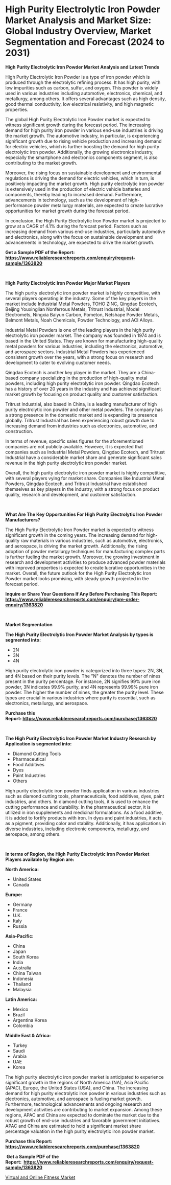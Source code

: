 <p><h1>High Purity Electrolytic Iron Powder Market Analysis and Market Size: Global Industry Overview, Market Segmentation and Forecast (2024 to 2031)</h1></p><p><strong>High Purity Electrolytic Iron Powder Market Analysis and Latest Trends</strong></p>
<p><p>High Purity Electrolytic Iron Powder is a type of iron powder which is produced through the electrolytic refining process. It has high purity, with low impurities such as carbon, sulfur, and oxygen. This powder is widely used in various industries including automotive, electronics, chemical, and metallurgy, among others. It offers several advantages such as high density, good thermal conductivity, low electrical resistivity, and high magnetic properties.</p><p>The global High Purity Electrolytic Iron Powder market is expected to witness significant growth during the forecast period. The increasing demand for high purity iron powder in various end-use industries is driving the market growth. The automotive industry, in particular, is experiencing significant growth due to rising vehicle production and increasing demand for electric vehicles, which is further boosting the demand for high purity electrolytic iron powder. Additionally, the growing electronics industry, especially the smartphone and electronics components segment, is also contributing to the market growth.</p><p>Moreover, the rising focus on sustainable development and environmental regulations is driving the demand for electric vehicles, which in turn, is positively impacting the market growth. High purity electrolytic iron powder is extensively used in the production of electric vehicle batteries and components, thereby leading to increased demand. Furthermore, advancements in technology, such as the development of high-performance powder metallurgy materials, are expected to create lucrative opportunities for market growth during the forecast period.</p><p>In conclusion, the High Purity Electrolytic Iron Powder market is projected to grow at a CAGR of 4.1% during the forecast period. Factors such as increasing demand from various end-use industries, particularly automotive and electronics, along with the focus on sustainable development and advancements in technology, are expected to drive the market growth.</p></p>
<p><strong>Get a Sample PDF of the Report:&nbsp; <a href="https://www.reliableresearchreports.com/enquiry/request-sample/1363820">https://www.reliableresearchreports.com/enquiry/request-sample/1363820</a></strong></p>
<p>&nbsp;</p>
<p><strong>High Purity Electrolytic Iron Powder Major Market Players</strong></p>
<p><p>The high purity electrolytic iron powder market is highly competitive, with several players operating in the industry. Some of the key players in the market include Industrial Metal Powders, TOHO ZINC, Qingdao Ecotech, Beijing Youxinglian Nonferrous Metals, Tritrust Industrial, Model Electromets, Ningxia Baiyun Carbon, Pometon, Netshape Powder Metals, Belmont Metals, Noah Chemicals, Powder Technology, and ACI Alloys.</p><p>Industrial Metal Powders is one of the leading players in the high purity electrolytic iron powder market. The company was founded in 1974 and is based in the United States. They are known for manufacturing high-quality metal powders for various industries, including the electronics, automotive, and aerospace sectors. Industrial Metal Powders has experienced consistent growth over the years, with a strong focus on research and development to cater to evolving customer needs.</p><p>Qingdao Ecotech is another key player in the market. They are a China-based company specializing in the production of high-quality metal powders, including high purity electrolytic iron powder. Qingdao Ecotech has a history of over 20 years in the industry and has achieved significant market growth by focusing on product quality and customer satisfaction.</p><p>Tritrust Industrial, also based in China, is a leading manufacturer of high purity electrolytic iron powder and other metal powders. The company has a strong presence in the domestic market and is expanding its presence globally. Tritrust Industrial has been experiencing robust growth due to increasing demand from industries such as electronics, automotive, and construction.</p><p>In terms of revenue, specific sales figures for the aforementioned companies are not publicly available. However, it is expected that companies such as Industrial Metal Powders, Qingdao Ecotech, and Tritrust Industrial have a considerable market share and generate significant sales revenue in the high purity electrolytic iron powder market.</p><p>Overall, the high purity electrolytic iron powder market is highly competitive, with several players vying for market share. Companies like Industrial Metal Powders, Qingdao Ecotech, and Tritrust Industrial have established themselves as key players in the industry, with a strong focus on product quality, research and development, and customer satisfaction.</p></p>
<p>&nbsp;</p>
<p><strong>What Are The Key Opportunities For High Purity Electrolytic Iron Powder Manufacturers?</strong></p>
<p><p>The High Purity Electrolytic Iron Powder market is expected to witness significant growth in the coming years. The increasing demand for high-quality raw materials in various industries, such as automotive, electronics, and aerospace, is driving the market growth. Additionally, the rising adoption of powder metallurgy techniques for manufacturing complex parts is further fueling the market growth. Moreover, the growing investment in research and development activities to produce advanced powder materials with improved properties is expected to create lucrative opportunities in the market. Overall, the future outlook for the High Purity Electrolytic Iron Powder market looks promising, with steady growth projected in the forecast period.</p></p>
<p><strong>Inquire or Share Your Questions If Any Before Purchasing This Report: <a href="https://www.reliableresearchreports.com/enquiry/pre-order-enquiry/1363820">https://www.reliableresearchreports.com/enquiry/pre-order-enquiry/1363820</a></strong></p>
<p>&nbsp;</p>
<p><strong>Market Segmentation</strong></p>
<p><strong>The High Purity Electrolytic Iron Powder Market Analysis by types is segmented into:</strong></p>
<p><ul><li>2N</li><li>3N</li><li>4N</li></ul></p>
<p><p>High purity electrolytic iron powder is categorized into three types: 2N, 3N, and 4N based on their purity levels. The "N" denotes the number of nines present in the purity percentage. For instance, 2N signifies 99% pure iron powder, 3N indicates 99.9% purity, and 4N represents 99.99% pure iron powder. The higher the number of nines, the greater the purity level. These types are crucial in various industries where purity is essential, such as electronics, metallurgy, and aerospace.</p></p>
<p><strong>Purchase this Report:&nbsp;<a href="https://www.reliableresearchreports.com/purchase/1363820">https://www.reliableresearchreports.com/purchase/1363820</a></strong></p>
<p>&nbsp;</p>
<p><strong>The High Purity Electrolytic Iron Powder Market Industry Research by Application is segmented into:</strong></p>
<p><ul><li>Diamond Cutting Tools</li><li>Pharmaceutical</li><li>Food Additives</li><li>Dyes</li><li>Paint Industries</li><li>Others</li></ul></p>
<p><p>High purity electrolytic iron powder finds application in various industries such as diamond cutting tools, pharmaceuticals, food additives, dyes, paint industries, and others. In diamond cutting tools, it is used to enhance the cutting performance and durability. In the pharmaceutical sector, it is utilized in iron supplements and medicinal formulations. As a food additive, it is added to fortify products with iron. In dyes and paint industries, it acts as a pigment, providing color and stability. Additionally, it has applications in diverse industries, including electronic components, metallurgy, and aerospace, among others.</p></p>
<p>&nbsp;</p>
<p><strong>In terms of Region, the High Purity Electrolytic Iron Powder Market Players available by Region are:</strong></p>
<p>
    <p> <strong> North America: </strong>
        <ul>
            <li>United States</li>
            <li>Canada</li>
        </ul>
        </p> 
    <p> <strong> Europe: </strong>
        <ul>
            <li>Germany</li>
            <li>France</li>
            <li>U.K.</li>
            <li>Italy</li>
            <li>Russia</li>
        </ul>
        </p> 
    <p> <strong> Asia-Pacific: </strong>
        <ul>
            <li>China</li>
            <li>Japan</li>
            <li>South Korea</li>
            <li>India</li>
            <li>Australia</li>
            <li>China Taiwan</li>
            <li>Indonesia</li>
            <li>Thailand</li>
            <li>Malaysia</li>
        </ul>
        </p> 
    <p> <strong> Latin America: </strong>
        <ul>
            <li>Mexico</li>
            <li>Brazil</li>
            <li>Argentina Korea</li>
            <li>Colombia</li>
        </ul>
        </p> 
    <p> <strong> Middle East & Africa: </strong>
        <ul>
            <li>Turkey</li>
            <li>Saudi</li>
            <li>Arabia</li>
            <li>UAE</li>
            <li>Korea</li>
        </ul>
    </p>
    </p>
<p><p>The high purity electrolytic iron powder market is anticipated to experience significant growth in the regions of North America (NA), Asia Pacific (APAC), Europe, the United States (USA), and China. The increasing demand for high purity electrolytic iron powder in various industries such as electronics, automotive, and aerospace is fueling market growth. Furthermore, technological advancements and ongoing research and development activities are contributing to market expansion. Among these regions, APAC and China are expected to dominate the market due to the robust growth of end-use industries and favorable government initiatives. APAC and China are estimated to hold a significant market share percentage valuation in the high purity electrolytic iron powder market.</p></p>
<p><strong>Purchase this Report: <a href="https://www.reliableresearchreports.com/purchase/1363820">https://www.reliableresearchreports.com/purchase/1363820</a></strong></p>
<p>&nbsp;<strong>Get a Sample PDF of the Report:&nbsp;&nbsp;<a href="https://www.reliableresearchreports.com/enquiry/request-sample/1363820">https://www.reliableresearchreports.com/enquiry/request-sample/1363820</a></strong></p>
<p><strong></strong></p>
<p><p><a href="https://www.linkedin.com/pulse/virtual-online-fitness-market-size-share-amp-trends-analysis-hncve/">Virtual and Online Fitness Market</a></p></p>